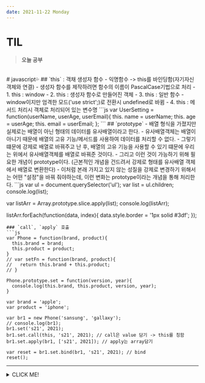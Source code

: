 ```yaml
---
date: 2021-11-22 Monday
---
```


# TIL

> **오늘 공부**
<br />
# javascript💦
## `this` :  객채 생성자 함수
- 익명함수 -> this를 바인딩함(자기자신 객체와 연결)
- 생성자 함수를 제작하려면 함수의 이름이 PascalCase기법으로 처리
- 1. this : window
- 2. this : 생성자 함수로 만들어진 객체
- 3. this : 일반 함수 - window이지만 엄격한 모드('use strict';)로 전환시 undefined로 바뀜
- 4. this : 메서드 처리시 객체로 처리되어 있는 변수명
```js
var UserSetting = function(userName, userAge, userEmail){
  this. name = userName;
  this. age = userAge;
  this. email = userEmail;
};
```
## `prototype`
- 배열 형식을 가졌지만 실제로는 배열이 아닌 형태의 데이터를 유사배열이라고 한다. 
-  유사배열객체는 배열이 아니기 때문에 배열의 고유 기능/메서드를 사용하여 데이터를 처리할 수 없다. 
- 그렇기 떄문에 강제로 배열로 바꿔주고 난 후, 배열의 고유 기능을 사용할 수 있기 떄문에 우리는 위에서 유사배열객체를 배열로 바꿔준 것이다.
- 그리고 이런 것이 가능하기 위해 필요한 개념이 prototype이다. (근본적인 개념을 건드려서 강제로 형태를 유사배열 객체에서 배열로 변환한다)
- 이처럼 본래 가지고 있지 않는 성질을 강제로 변경하기 위해서는 어떤 "설정"을 바꿔 줘야하는데, 이런 변화는 prototype이라는 개념을 통해 처리한다.
```js
var ul = document.querySelector('ul');
var list = ul.children;
console.log(list);

var listArr = Array.prototype.slice.apply(list);
console.log(listArr);

listArr.forEach(function(data, index){
  data.style.border = '1px solid #3df';
});
```
### `call`, `apply` 호출
```js
var Phone = function(brand, product){
  this.brand = brand;
  this.product = product;
}
// var setFn = function(brand, product){
//   return this.brand + this.product;
// }

Phone.prototype.set = function(version, year){
  console.log(this.brand, this.product, version, year);
}
  
var brand = 'apple';
var product = 'iphone';

var br1 = new Phone('sansung', 'gallaxy');
// console.log(br1);
br1.set('s21', 2021); 
br1.set.call(this, 's21', 2021); // call은 value 담기 -> this를 칭함
br1.set.apply(br1, ['s21', 2021]); // apply는 array담기

var reset = br1.set.bind(br1, 's21', 2021); // bind 
reset();
``` 

---
<details>
<summary>CLICK ME!</summary>  

- https://nykim.work/71
- https://velog.io/@josworks27/%ED%95%A8%EC%88%98%ED%98%B8%EC%B6%9C-call-apply-bind-%EC%B0%A8%EC%9D%B4
</detials>  
